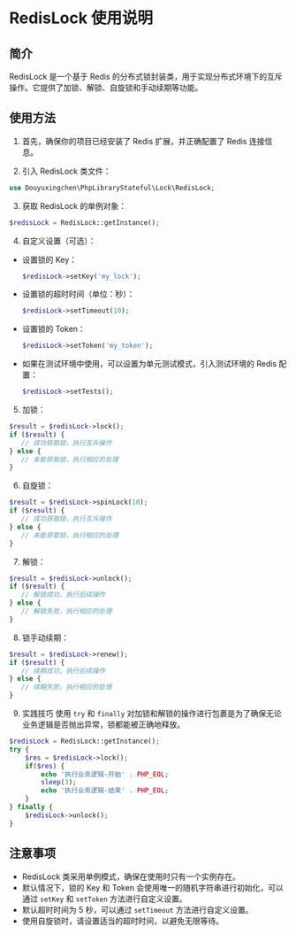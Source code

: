 # RedisLock 使用说明

## 简介
RedisLock 是一个基于 Redis 的分布式锁封装类，用于实现分布式环境下的互斥操作。它提供了加锁、解锁、自旋锁和手动续期等功能。

## 使用方法
1. 首先，确保你的项目已经安装了 Redis 扩展，并正确配置了 Redis 连接信息。

2. 引入 RedisLock 类文件：
```php
use Douyuxingchen\PhpLibraryStateful\Lock\RedisLock;
```

3. 获取 RedisLock 的单例对象：
```php
$redisLock = RedisLock::getInstance();
```

4. 自定义设置（可选）：
- 设置锁的 Key：
  ```php
  $redisLock->setKey('my_lock');
  ```
- 设置锁的超时时间（单位：秒）：
  ```php
  $redisLock->setTimeout(10);
  ```
- 设置锁的 Token：
  ```php
  $redisLock->setToken('my_token');
  ```
- 如果在测试环境中使用，可以设置为单元测试模式，引入测试环境的 Redis 配置：
  ```php
  $redisLock->setTests();
  ```

5. 加锁：
```php
$result = $redisLock->lock();
if ($result) {
   // 成功获取锁，执行互斥操作
} else {
   // 未能获取锁，执行相应的处理
}
```

6. 自旋锁：
```php
$result = $redisLock->spinLock(10);
if ($result) {
   // 成功获取锁，执行互斥操作
} else {
   // 未能获取锁，执行相应的处理
}
```

7. 解锁：
```php
$result = $redisLock->unlock();
if ($result) {
   // 解锁成功，执行后续操作
} else {
   // 解锁失败，执行相应的处理
}
```

8. 锁手动续期：
```php
$result = $redisLock->renew();
if ($result) {
   // 续期成功，执行后续操作
} else {
   // 续期失败，执行相应的处理
}
```

9. 实践技巧
使用  `try` 和 `finally` 对加锁和解锁的操作进行包裹是为了确保无论业务逻辑是否抛出异常，锁都能被正确地释放。
```php
$redisLock = RedisLock::getInstance();
try {
    $res = $redisLock->lock();
    if($res) {
        echo '执行业务逻辑-开始' . PHP_EOL;
        sleep(3);
        echo '执行业务逻辑-结束' . PHP_EOL;
    }
} finally {
    $redisLock->unlock();
}
```

## 注意事项
- RedisLock 类采用单例模式，确保在使用时只有一个实例存在。
- 默认情况下，锁的 Key 和 Token 会使用唯一的随机字符串进行初始化，可以通过 `setKey` 和 `setToken` 方法进行自定义设置。
- 默认超时时间为 5 秒，可以通过 `setTimeout` 方法进行自定义设置。
- 使用自旋锁时，请设置适当的超时时间，以避免无限等待。

